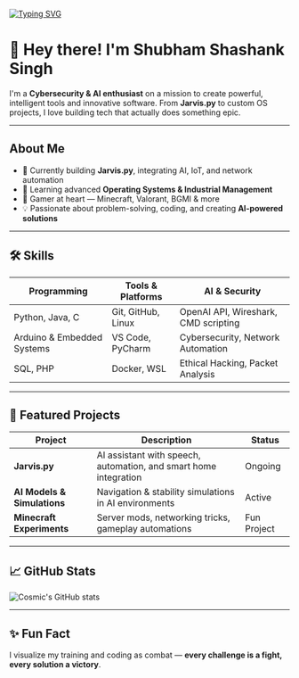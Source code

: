 [![Typing SVG](https://readme-typing-svg.herokuapp.com?size=24&color=00FFCC&center=true&vCenter=true&width=600&lines=Hi%2C+I'm+Shubham+🚀;Cybersecurity+Enthusiast+🔐;AI+Developer+🤖;;Gamer+🎮;Always+Leveling+Up+💥)](https://git.io/typing-svg)

# 👋 Hey there! I'm Shubham Shashank Singh 

I'm a **Cybersecurity & AI enthusiast** on a mission to create powerful, intelligent tools and innovative software. 
From **Jarvis.py** to custom OS projects, I love building tech that actually does something epic.  

---

## About Me
- 🔭 Currently building **Jarvis.py**, integrating AI, IoT, and network automation  
- 🌱 Learning advanced **Operating Systems & Industrial Management**  
- 👾 Gamer at heart — Minecraft, Valorant, BGMI & more  
- 💡 Passionate about problem-solving, coding, and creating **AI-powered solutions**

---

## 🛠 Skills
| Programming | Tools & Platforms | AI & Security |
|-------------|-----------------|---------------|
| Python, Java, C | Git, GitHub, Linux | OpenAI API, Wireshark, CMD scripting |
| Arduino & Embedded Systems | VS Code, PyCharm | Cybersecurity, Network Automation |
| SQL, PHP | Docker, WSL | Ethical Hacking, Packet Analysis |

---

## 📂 Featured Projects
| Project | Description | Status |
|---------|-------------|--------|
| **Jarvis.py** | AI assistant with speech, automation, and smart home integration | Ongoing |
| **AI Models & Simulations** | Navigation & stability simulations in AI environments | Active |
| **Minecraft Experiments** | Server mods, networking tricks, gameplay automations | Fun Project |

---

## 📈 GitHub Stats
![Cosmic's GitHub stats](https://github-readme-stats.vercel.app/api?username=Cosmic39&show_icons=true&theme=radical)

---

## ✨ Fun Fact
I visualize my training and coding as combat — **every challenge is a fight, every solution a victory**.  

